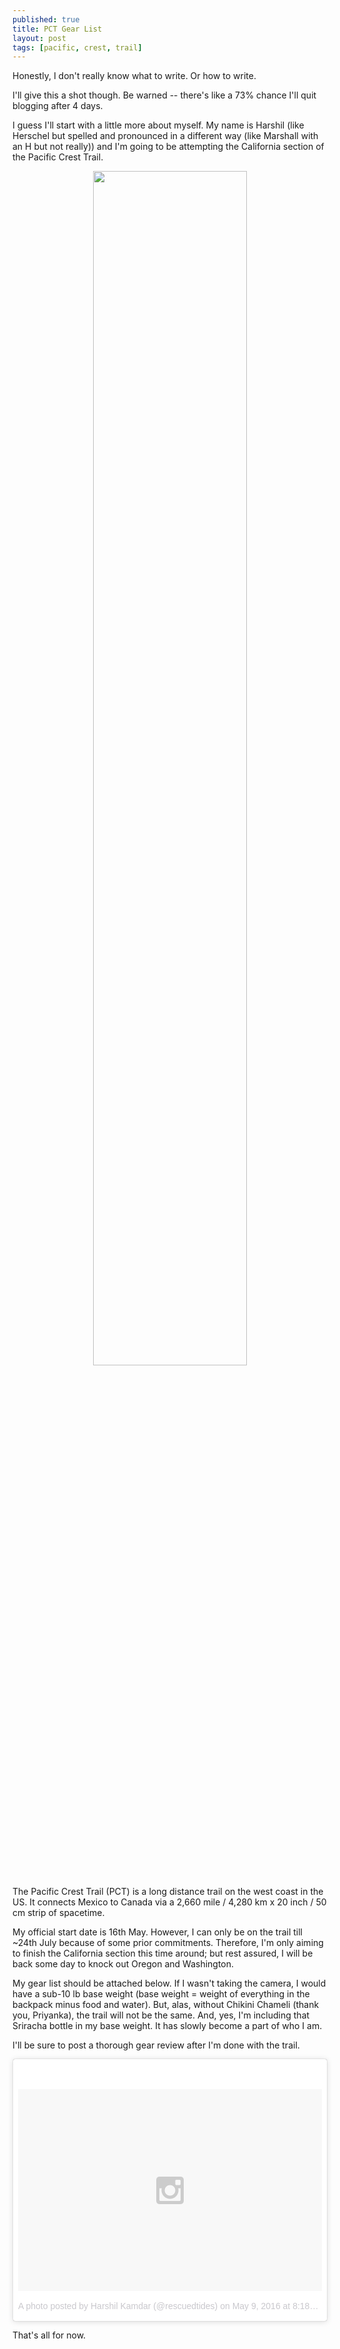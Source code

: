 ```yaml
---
published: true
title: PCT Gear List
layout: post
tags: [pacific, crest, trail]
---
```

Honestly, I don't really know what to write. Or how to write. 

I'll give this a shot though. Be warned -- there's like a 73% chance I'll quit blogging after 4 days. 

I guess I'll start with a little more about myself. My name is Harshil (like Herschel but spelled and pronounced in a different way (like Marshall with an H but not really)) and I'm going to be attempting the California section of the Pacific Crest Trail. 

<center> <img src="https://s-media-cache-ak0.pinimg.com/736x/fd/5c/fa/fd5cfaa8259ab3b045f8ffa990f3512a.jpg" style="width: 70%; height: 70%" align="middle"/> </center>

The Pacific Crest Trail (PCT) is a long distance trail on the west coast in the US. It connects Mexico to Canada via a 2,660 mile / 4,280 km x 20 inch / 50 cm strip of spacetime. 

My official start date is 16th May. However, I can only be on the trail till ~24th July because of some prior commitments. Therefore, I'm only aiming to finish the California section this time around; but rest assured, I will be back some day to knock out Oregon and Washington. 

My gear list should be attached below. If I wasn't taking the camera, I would have a sub-10 lb base weight (base weight = weight of everything in the backpack minus food and water). But, alas, without Chikini Chameli (thank you, Priyanka), the trail will not be the same. And, yes, I'm including that Sriracha bottle in my base weight. It has slowly become a part of who I am. 

I'll be sure to post a thorough gear review after I'm done with the trail. 

<script src="https://lighterpack.com/e/itu1k"></script><div id="itu1k"></div>

<blockquote class="instagram-media" data-instgrm-version="6" style=" background:#FFF; border:0; border-radius:3px; box-shadow:0 0 1px 0 rgba(0,0,0,0.5),0 1px 10px 0 rgba(0,0,0,0.15); margin: 1px; max-width:658px; padding:0; width:99.375%; width:-webkit-calc(100% - 2px); width:calc(100% - 2px);"><div style="padding:8px;"> <div style=" background:#F8F8F8; line-height:0; margin-top:40px; padding:33.2407407407% 0; text-align:center; width:100%;"> <div style=" background:url(data:image/png;base64,iVBORw0KGgoAAAANSUhEUgAAACwAAAAsCAMAAAApWqozAAAAGFBMVEUiIiI9PT0eHh4gIB4hIBkcHBwcHBwcHBydr+JQAAAACHRSTlMABA4YHyQsM5jtaMwAAADfSURBVDjL7ZVBEgMhCAQBAf//42xcNbpAqakcM0ftUmFAAIBE81IqBJdS3lS6zs3bIpB9WED3YYXFPmHRfT8sgyrCP1x8uEUxLMzNWElFOYCV6mHWWwMzdPEKHlhLw7NWJqkHc4uIZphavDzA2JPzUDsBZziNae2S6owH8xPmX8G7zzgKEOPUoYHvGz1TBCxMkd3kwNVbU0gKHkx+iZILf77IofhrY1nYFnB/lQPb79drWOyJVa/DAvg9B/rLB4cC+Nqgdz/TvBbBnr6GBReqn/nRmDgaQEej7WhonozjF+Y2I/fZou/qAAAAAElFTkSuQmCC); display:block; height:44px; margin:0 auto -44px; position:relative; top:-22px; width:44px;"></div></div><p style=" color:#c9c8cd; font-family:Arial,sans-serif; font-size:14px; line-height:17px; margin-bottom:0; margin-top:8px; overflow:hidden; padding:8px 0 7px; text-align:center; text-overflow:ellipsis; white-space:nowrap;"><a href="https://www.instagram.com/p/BFNh0lVDc-5/" style=" color:#c9c8cd; font-family:Arial,sans-serif; font-size:14px; font-style:normal; font-weight:normal; line-height:17px; text-decoration:none;" target="_blank">A photo posted by Harshil Kamdar (@rescuedtides)</a> on <time style=" font-family:Arial,sans-serif; font-size:14px; line-height:17px;" datetime="2016-05-10T03:18:53+00:00">May 9, 2016 at 8:18pm PDT</time></p></div></blockquote>
<script async defer src="//platform.instagram.com/en_US/embeds.js"></script>

That's all for now.
